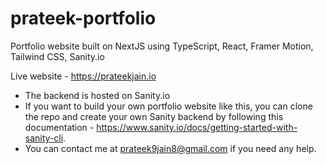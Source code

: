 # prateek-portfolio
Portfolio website built on NextJS using TypeScript, React, Framer Motion, Tailwind CSS, Sanity.io

Live website - https://prateekjain.io

- The backend is hosted on Sanity.io
- If you want to build your own portfolio website like this, you can clone the repo and create your own Sanity backend by following this documentation - https://www.sanity.io/docs/getting-started-with-sanity-cli. 
- You can contact me at prateek9jain8@gmail.com if you need any help.
